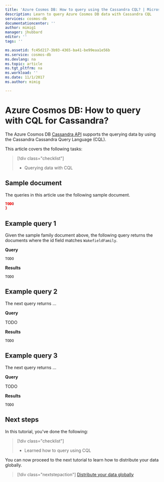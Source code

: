 ```yaml
---
title: 'Azure Cosmos DB: How to query using the Cassandra CQL? | Microsoft Docs'
description: Learn to query Azure Cosmos DB data with Cassandra CQL
services: cosmos-db
documentationcenter: ''
author: mimig1
manager: jhubbard
editor: ''
tags: ''

ms.assetid: fc45d217-3b93-4365-ba41-be99eaa1e56b
ms.service: cosmos-db
ms.devlang: na
ms.topic: article
ms.tgt_pltfrm: na
ms.workload: ''
ms.date: 11/1/2017
ms.author: mimig

---
```


# Azure Cosmos DB: How to query with CQL for Cassandra?

The Azure Cosmos DB [Cassandra API](cassandra-introduction.md) supports the querying data by using the Cassandra Cassandra Query Language (CQL). 

This article covers the following tasks: 

> [!div class="checklist"]
> * Querying data with CQL

## Sample document

The queries in this article use the following sample document.

```json
TODO
}
```
## <a id="examplequery1"></a> Example query 1 

Given the sample family document above, the following query returns the documents where the id field matches `WakefieldFamily`.

**Query**
    
    TODO

**Results**

    TODO

## <a id="examplequery2"></a>Example query 2 

The next query returns ... 

**Query**
    
   TODO

**Results**

    TODO


## <a id="examplequery3"></a>Example query 3 

The next query returns ... 

**Query**
    
   TODO

**Results**
	
    TODO


## Next steps

In this tutorial, you've done the following:

> [!div class="checklist"]
> * Learned how to query using CQL

You can now proceed to the next tutorial to learn how to distribute your data globally.

> [!div class="nextstepaction"]
> [Distribute your data globally](tutorial-global-distribution-cassandra.md)

